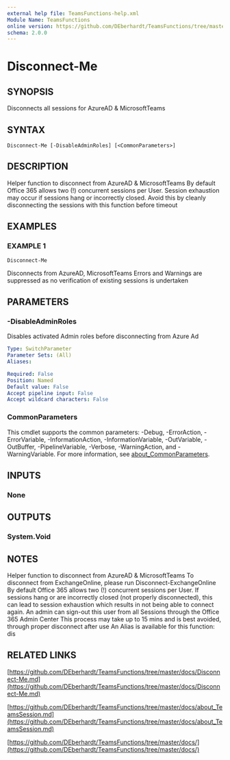 ```yaml
---
external help file: TeamsFunctions-help.xml
Module Name: TeamsFunctions
online version: https://github.com/DEberhardt/TeamsFunctions/tree/master/docs/Disconnect-Me.md
schema: 2.0.0
---
```


# Disconnect-Me

## SYNOPSIS
Disconnects all sessions for AzureAD & MicrosoftTeams

## SYNTAX

```
Disconnect-Me [-DisableAdminRoles] [<CommonParameters>]
```

## DESCRIPTION
Helper function to disconnect from AzureAD & MicrosoftTeams
By default Office 365 allows two (!) concurrent sessions per User.
Session exhaustion may occur if sessions hang or incorrectly closed.
Avoid this by cleanly disconnecting the sessions with this function before timeout

## EXAMPLES

### EXAMPLE 1
```
Disconnect-Me
```

Disconnects from AzureAD, MicrosoftTeams
Errors and Warnings are suppressed as no verification of existing sessions is undertaken

## PARAMETERS

### -DisableAdminRoles
Disables activated Admin roles before disconnecting from Azure Ad

```yaml
Type: SwitchParameter
Parameter Sets: (All)
Aliases:

Required: False
Position: Named
Default value: False
Accept pipeline input: False
Accept wildcard characters: False
```

### CommonParameters
This cmdlet supports the common parameters: -Debug, -ErrorAction, -ErrorVariable, -InformationAction, -InformationVariable, -OutVariable, -OutBuffer, -PipelineVariable, -Verbose, -WarningAction, and -WarningVariable. For more information, see [about_CommonParameters](http://go.microsoft.com/fwlink/?LinkID=113216).

## INPUTS

### None
## OUTPUTS

### System.Void
## NOTES
Helper function to disconnect from AzureAD & MicrosoftTeams
To disconnect from ExchangeOnline, please run Disconnect-ExchangeOnline
By default Office 365 allows two (!) concurrent sessions per User.
If sessions hang or are incorrectly closed (not properly disconnected),
this can lead to session exhaustion which results in not being able to connect again.
An admin can sign-out this user from all Sessions through the Office 365 Admin Center
This process may take up to 15 mins and is best avoided, through proper disconnect after use
An Alias is available for this function: dis

## RELATED LINKS

[https://github.com/DEberhardt/TeamsFunctions/tree/master/docs/Disconnect-Me.md](https://github.com/DEberhardt/TeamsFunctions/tree/master/docs/Disconnect-Me.md)

[https://github.com/DEberhardt/TeamsFunctions/tree/master/docs/about_TeamsSession.md](https://github.com/DEberhardt/TeamsFunctions/tree/master/docs/about_TeamsSession.md)

[https://github.com/DEberhardt/TeamsFunctions/tree/master/docs/](https://github.com/DEberhardt/TeamsFunctions/tree/master/docs/)

